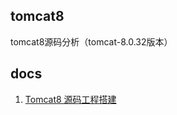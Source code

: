## tomcat8
tomcat8源码分析（tomcat-8.0.32版本）


## docs
1. [Tomcat8 源码工程搭建](https://github.com/ThinkInOpenSource/tomcat8/issues/1)